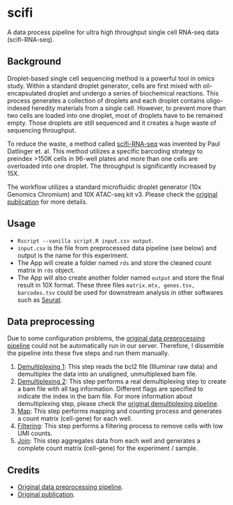 # scifi

A data process pipeline for ultra high throughput single cell RNA-seq data (scifi-RNA-seq).

## Background

Droplet-based single cell sequencing method is a powerful tool in omics study. Within a standard droplet generator, cells are first mixed with oil-encapsulated droplet and undergo a series of biochemical reactions. This process generates a collection of droplets and each droplet contains oligo-indexed heredity materials from a single cell. However, to prevent more than two cells are loaded into one droplet, most of droplets have to be remained empty. Those droplets are still sequenced and it creates a huge waste of sequencing throughput.

To reduce the waste, a method called [scifi-RNA-seq](https://www.nature.com/articles/s41592-021-01153-z) was invented by Paul Datlinger et. al. This method utilizes a specific barcoding strategy to preindex >150K cells in 96-well plates and more than one cells are overloaded into one droplet. The throughput is significantly increased by 15X.

The workflow utilizes a standard microfluidic droplet generator (10x Genomics Chromium) and 10X ATAC-seq kit v3. Please check the [original publication](https://www.nature.com/articles/s41592-021-01153-z) for more details.

## Usage

- `Rscript --vanilla script.R input.csv output`.
- `input.csv` is the file from preprocessed data pipeline (see below) and output is the name for this experiment.
- The App will create a folder named `rds` and store the cleaned count matrix in `rds` object.
- The App will also create another folder named `output` and store the final result in 10X format. These three files `matrix.mtx, genes.tsv, barcodes.tsv` could be used for downstream analysis in other softwares such as [Seurat](https://satijalab.org/seurat/articles/get_started.html).

## Data preprocessing

Due to some configuration problems, the [original data preprocessing pipeline](https://github.com/epigen/scifiRNA-seq) could not be automatically run in our server. Therefore, I dissemble the pipeline into these five steps and run them manually.

1. [Demultiplexing 1](./script/demultiplexing_1.sh): This step reads the bcl2 file (Illuminar raw data) and demultiplex the data into an unaligned, unmultiplexed bam file.
2. [Demultiplexing 2](./script/demultiplexing_2.sh): This step performs a real demultiplexing step to create a bam file with all tag information. Different flags are specified to indicate the index in the bam file. For more information about demultiplexing step, please check the [original demultiplexing pipeline](https://github.com/epigen/scifiRNA-seq/blob/main/demultiplexing_guide.rst).
3. [Map](./script/scifi_map.sh): This step performs mapping and counting process and generates a count matrix (cell-gene) for each well.
4. [Filtering](./script/scifi_filter.sh): This step performs a filtering process to remove cells with low UMI counts.
5. [Join](./script/scifi_join.sh): This step aggregates data from each well and generates a complete count matrix (cell-gene) for the experiment / sample.

## Credits

- [Original data preprocessing pipeline](https://github.com/epigen/scifiRNA-seq).
- [Original publication](https://www.nature.com/articles/s41592-021-01153-z).
